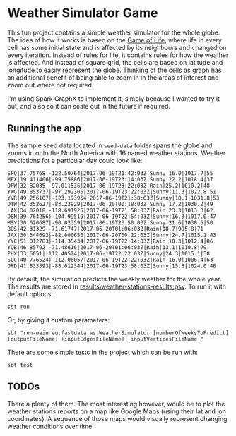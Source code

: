 # Weather Simulator Game

This fun project contains a simple weather simulator for the whole globe.
The idea of how it works is based on the [Game of Life](https://en.wikipedia.org/wiki/Conway%27s_Game_of_Life),
where life in every cell has some initial state and is affected by its neighbours and changed on every iteration.
Instead of rules for life, it contains rules for how the weather is affected. And instead of square grid,
the cells are based on latitude and longitude to easily represent the globe.
Thinking of the cells as graph has an additional benefit of being able to zoom in
in the areas of interest and zoom out where not required.

I'm using Spark GraphX to implement it, simply because I wanted to try it out,
and also so it can scale out in the future if required.

## Running the app

The sample seed data located in `seed-data` folder spans the globe and zooms in onto the North America
with 16 named weather stations. Weather predictions for a particular day could look like:

    SFO|37.75768|-122.50764|2017-06-19T21:42:03Z|Sunny|16.0|1017.7|55
    MEX|19.411406|-99.75886|2017-06-19T23:14:03Z|Sunny|22.2|1018.4|37
    DFW|32.82035|-97.011536|2017-06-19T23:22:03Z|Rain|25.2|1010.2|48
    YWG|49.853737|-97.292305|2017-06-19T23:22:03Z|Sunny|11.3|1022.8|51
    YVR|49.256107|-123.193954|2017-06-19T21:38:03Z|Sunny|10.1|1031.8|53
    DTW|42.352627|-83.23929|2017-06-20T00:18:03Z|Sunny|17.2|1030.2|49
    LAX|34.02018|-118.691925|2017-06-19T21:58:03Z|Rain|23.3|1013.3|62
    DEN|39.764256|-104.99519|2017-06-19T22:54:03Z|Sunny|16.3|1017.0|47
    MSY|30.020687|-90.02359|2017-06-19T23:50:03Z|Sunny|21.6|1030.5|50
    BOS|42.31329|-71.61747|2017-06-20T01:06:03Z|Rain|18.7|995.8|71
    JAX|30.344692|-82.000656|2017-06-20T00:22:03Z|Sunny|24.7|1015.1|43
    YYC|51.012783|-114.35434|2017-06-19T22:14:03Z|Rain|10.3|1012.4|86
    YQB|46.85792|-71.48616|2017-06-20T01:06:03Z|Rain|13.1|1010.8|79
    PHX|33.6051|-112.40524|2017-06-19T22:22:03Z|Sunny|24.3|1015.1|38
    SLC|40.776524|-112.06057|2017-06-19T22:22:03Z|Rain|16.0|1006.4|63
    ORD|41.833393|-88.012344|2017-06-19T23:58:03Z|Sunny|15.8|1024.0|48

By default, the simulation predicts the weekly weather for the whole year.
The results are stored in [results\weather-stations-results.psv](results\weather-stations-results.psv).
To run it with default options:

    sbt run

Or, by giving it custom parameters:

    sbt "run-main eu.fastdata.ws.WeatherSimulator [numberOfWeeksToPredict] [outputFileName] [inputEdgesFileName] [inputVerticesFileName]"

There are some simple tests in the project which can be run with:

    sbt test


## TODOs

There a plenty of them. The most interesting however, would be to plot the weather stations reports on a map like Google Maps
(using their lat and lon coordinates). A sequence of those maps would visually represent changing weather conditions over time.